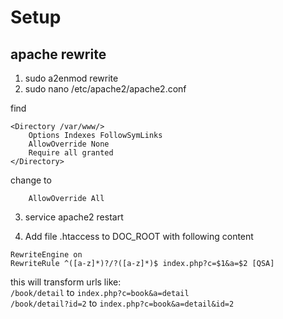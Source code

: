 # Setup

## apache rewrite
1) sudo a2enmod rewrite
2) sudo nano /etc/apache2/apache2.conf

find
```
<Directory /var/www/>
	Options Indexes FollowSymLinks
	AllowOverride None
	Require all granted
</Directory>
```

change to
```
	AllowOverride All
```

3) service apache2 restart

4) Add file .htaccess to DOC_ROOT
with following content

```
RewriteEngine on
RewriteRule ^([a-z]*)?/?([a-z]*)$ index.php?c=$1&a=$2 [QSA]
```

this will transform urls like:  
`/book/detail` to `index.php?c=book&a=detail`  
`/book/detail?id=2` to `index.php?c=book&a=detail&id=2`